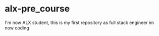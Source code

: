 # alx-pre_course
I'm now  ALX student, this is my first repository as full stack engineer
im now coding
